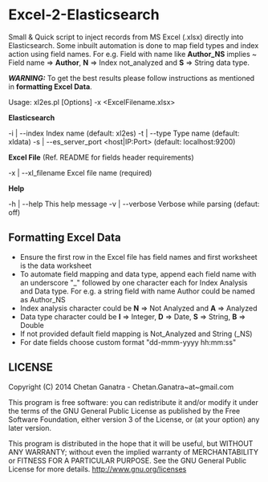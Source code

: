 Excel-2-Elasticsearch
====

Small & Quick script to inject records from MS Excel (.xlsx) directly into Elasticsearch. Some inbuilt automation is done to map field types and index action using field names. For e.g. Field with name like **Author_NS** implies ~ Field name => **Author**, **N** => Index not_analyzed and **S** => String data type.

***WARNING:***
To get the best results please follow instructions as mentioned in **formatting Excel Data**. 


Usage: xl2es.pl [Options] -x <ExcelFilename.xlsx>

**Elasticsearch**

   -i | --index <index name>   		Index name (default: xl2es)
   -t | --type <data type>     		Type name (default: xldata)
   -s | --es_server_port <host|IP:Port> (default: localhost:9200)

**Excel File** (Ref. README for fields header requirements)

   -x | --xl_filename           	Excel file name (required)							

**Help**

   -h | --help           		This help message
   -v | --verbose          		Verbose while parsing (defaut: off)
 


**Formatting Excel Data**
--

* Ensure the first row in the Excel file has field names and first worksheet is the data worksheet
* To automate field mapping and data type, append each field name with an underscore "_" followed by one character each for Index Analysis and Data type. For e.g. a string field with name Author could be named as Author_NS
* Index analysis character could be **N** => Not Analyzed and **A** => Analyzed
* Data type character could be **I** => Integer, **D** => Date, **S** => String, **B** => Double 
* If not provided default field mapping is Not_Analyzed and String (_NS)
* For date fields choose custom format "dd-mmm-yyyy hh:mm:ss"

**LICENSE**
--
Copyright (C) 2014 Chetan Ganatra - Chetan.Ganatra~at~gmail.com

This program is free software: you can redistribute it and/or modify
it under the terms of the GNU General Public License as published by
the Free Software Foundation, either version 3 of the License, or
(at your option) any later version.

This program is distributed in the hope that it will be useful,
but WITHOUT ANY WARRANTY; without even the implied warranty of
MERCHANTABILITY or FITNESS FOR A PARTICULAR PURPOSE.  See the
GNU General Public License for more details. <http://www.gnu.org/licenses>



